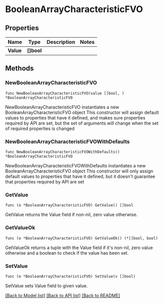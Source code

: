 # BooleanArrayCharacteristicFVO

## Properties

Name | Type | Description | Notes
------------ | ------------- | ------------- | -------------
**Value** | **[]bool** |  | 

## Methods

### NewBooleanArrayCharacteristicFVO

`func NewBooleanArrayCharacteristicFVO(value []bool, ) *BooleanArrayCharacteristicFVO`

NewBooleanArrayCharacteristicFVO instantiates a new BooleanArrayCharacteristicFVO object
This constructor will assign default values to properties that have it defined,
and makes sure properties required by API are set, but the set of arguments
will change when the set of required properties is changed

### NewBooleanArrayCharacteristicFVOWithDefaults

`func NewBooleanArrayCharacteristicFVOWithDefaults() *BooleanArrayCharacteristicFVO`

NewBooleanArrayCharacteristicFVOWithDefaults instantiates a new BooleanArrayCharacteristicFVO object
This constructor will only assign default values to properties that have it defined,
but it doesn't guarantee that properties required by API are set

### GetValue

`func (o *BooleanArrayCharacteristicFVO) GetValue() []bool`

GetValue returns the Value field if non-nil, zero value otherwise.

### GetValueOk

`func (o *BooleanArrayCharacteristicFVO) GetValueOk() (*[]bool, bool)`

GetValueOk returns a tuple with the Value field if it's non-nil, zero value otherwise
and a boolean to check if the value has been set.

### SetValue

`func (o *BooleanArrayCharacteristicFVO) SetValue(v []bool)`

SetValue sets Value field to given value.



[[Back to Model list]](../README.md#documentation-for-models) [[Back to API list]](../README.md#documentation-for-api-endpoints) [[Back to README]](../README.md)


